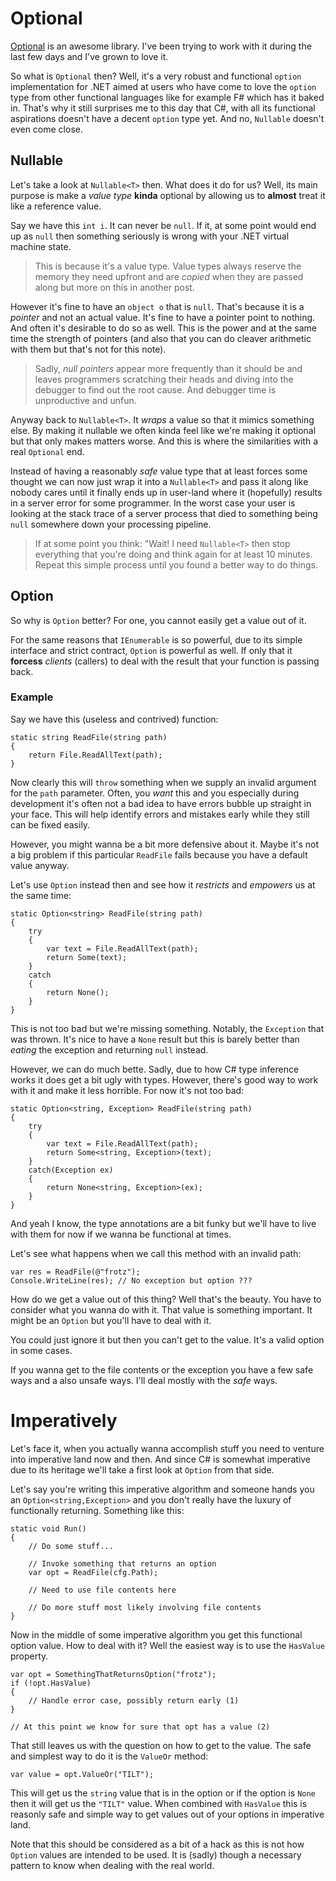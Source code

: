 # Optional
[Optional](https://github.com/nlkl/Optional) is an awesome library. I've been
trying to work with it during the last few days and I've grown to love it.

So what is `Optional` then? Well, it's a very robust and functional `option`
implementation for .NET aimed at users who have come to love the `option` type
from other functional languages like for example F# which has it baked in.
That's why it still surprises me to this day that C#, with all its functional
aspirations doesn't have a decent `option` type yet. And no, `Nullable` doesn't
even come close.

## Nullable
Let's take a look at `Nullable<T>` then. What does it do for us? Well, its 
main purpose is make a *value type* **kinda** optional by allowing us to 
**almost** treat it like a reference value.

Say we have this `int i`. It can never be `null`. If it, at some point would end up as `null` then something seriously is wrong with your .NET virtual machine state. 

> This is because it's a value type. Value types always reserve
> the memory they need upfront and are *copied* when they are passed 
> along but more on this in another post.

However it's fine to have an `object o` that is `null`. That's because it is
a *pointer* and not an actual value. It's fine to have a pointer point to 
nothing. And often it's desirable to do so as well. This is the power and
at the same time the strength of pointers (and also that you can do cleaver
arithmetic with them but that's not for this note).

> Sadly, *null pointers* appear more frequently than it should be and 
> leaves programmers scratching their heads and diving into the debugger
> to find out the root cause. And debugger time is unproductive and unfun.

Anyway back to `Nullable<T>`. It *wraps* a value so that it mimics something
else. By making it nullable we often kinda feel like we're making it optional
but that only makes matters worse. And this is where the similarities with a real `Optional` end. 

Instead of having a reasonably *safe* value type that at least forces some thought we can now just wrap it into a `Nullable<T>` and pass it along like nobody cares until it finally ends up in user-land where it (hopefully) results
in a server error for some programmer. In the worst case your user is looking
at the stack trace of a server process that died to something being `null`
somewhere down your processing pipeline.

> If at some point you think: "Wait! I need `Nullable<T>` then stop everything
> that you're doing and think again for at least 10 minutes. Repeat this
> simple process until you found a better way to do things.

## Option
So why is `Option` better? For one, you cannot easily get a value out of it.

For the same reasons that `IEnumerable` is so powerful, due to its simple interface and strict contract, `Option` is powerful as well. If only that it
**forcess** *clients* (callers) to deal with the result that your function 
is passing back.

### Example
Say we have this (useless and contrived) function:

    static string ReadFile(string path)
    {
        return File.ReadAllText(path);    
    }

Now clearly this will `throw` something when we supply an invalid argument
for the `path` parameter. Often, you *want* this and you especially during
development it's often not a bad idea to have errors bubble up straight in
your face. This will help identify errors and mistakes early while they 
still can be fixed easily.

However, you might wanna be a bit more defensive about it. Maybe it's not a 
big problem if this particular `ReadFile` fails because you have a default
value anyway. 

Let's use `Option` instead then and see how it *restricts* and *empowers*
us at the same time:

    static Option<string> ReadFile(string path)
    {
        try
        {
            var text = File.ReadAllText(path);
            return Some(text);
        }
        catch
        {
            return None();
        }
    }

This is not too bad but we're missing something. Notably, the `Exception`
that was thrown. It's nice to have a `None` result but this is barely
better than *eating* the exception and returning `null` instead.

However, we can do much bette. Sadly, due to how C# type inference works
it does get a bit ugly with types. However, there's good way to work with 
it and make it less horrible. For now it's not too bad:

    static Option<string, Exception> ReadFile(string path)
    {
        try
        {
            var text = File.ReadAllText(path);
            return Some<string, Exception>(text);
        }
        catch(Exception ex)
        {
            return None<string, Exception>(ex);
        }
    }
    
And yeah I know, the type annotations are a bit funky but we'll have to live
with them for now if we wanna be functional at times.

Let's see what happens when we call this method with an invalid path:

    var res = ReadFile(@"frotz");
    Console.WriteLine(res); // No exception but option ???

How do we get a value out of this thing? Well that's the beauty. You have 
to consider what you wanna do with it. That value is something important.
It might be an `Option` but you'll have to deal with it. 

You could just ignore it but then you can't get to the value. It's a valid option in some cases.

If you wanna get to the file contents or the exception you have a few 
safe ways and a also unsafe ways. I'll deal mostly with the *safe* ways.

# Imperatively
Let's face it, when you actually wanna accomplish stuff you need to venture
into imperative land now and then. And since C# is somewhat imperative due
to its heritage we'll take a first look at `Option` from that side.

Let's say you're writing this imperative algorithm and someone hands you
an `Option<string,Exception>` and you don't really have the luxury of 
functionally returning. Something like this:

    static void Run()
    {
        // Do some stuff...

        // Invoke something that returns an option
        var opt = ReadFile(cfg.Path);

        // Need to use file contents here

        // Do more stuff most likely involving file contents
    }

Now in the middle of some imperative algorithm you get this functional
option value. How to deal with it? Well the easiest way is to use
the `HasValue` property.

    var opt = SomethingThatReturnsOption("frotz");
    if (!opt.HasValue)
    {
        // Handle error case, possibly return early (1)
    }

    // At this point we know for sure that opt has a value (2)

That still leaves us with the question on how to get to the value. The
safe and simplest way to do it is the `ValueOr` method:

    var value = opt.ValueOr("TILT");

This will get us the `string` value that is in the option or if the option 
is `None` then it will get us the `"TILT"` value. When combined with
`HasValue` this is reasonly safe and simple way to get values out of your options in imperative land. 

Note that this should be considered as a bit of a hack as this is not how `Option` values are intended to be used. It is (sadly) though a necessary pattern to know when dealing with the real world.